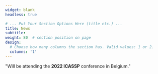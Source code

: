 ```yaml
---
widget: blank
headless: true

# ... Put Your Section Options Here (title etc.) ...
title: News
subtitle:
weight: 80  # section position on page
design:
  # Choose how many columns the section has. Valid values: 1 or 2.
  columns: '1'
---
```


"Will be attending the **2022 ICASSP** conference in Belgium."